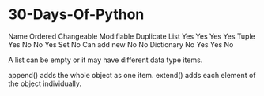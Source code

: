 # 30-Days-Of-Python

Name	    Ordered	Changeable	Modifiable	Duplicate
List	      Yes	    Yes	        Yes	        Yes
Tuple	      Yes	    No	        No	        Yes
Set	          No	 Can add new	No	        No
Dictionary	  No	    Yes	        Yes	        No


A list can be empty or it may have different data type items.

append() adds the whole object as one item.
extend() adds each element of the object individually.